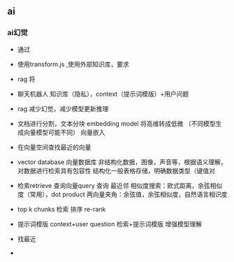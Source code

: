 ## ai

### ai幻觉
- 通过
- 使用transform.js ,使用外部知识库，要求

- rag 将
- 聊天机器人
  知识库（隐私），context（提示词模版）+用户问题

- rag 减少幻觉，减少模型更新推理
- 文档进行分割，文本分块
  embedding model 将高维转成低微
  （不同模型生成向量模型可能不同）
  向量嵌入
- 在向量空间查找最近的向量
- vector database 向量数据库 
  非结构化数据，图像，声音等，根据语义理解，
  对数据进行检索具有包容性
  结构化一般表格存储，明确数据类型（键值对

- 检索retrieve 
  查询向量query 查询 最近邻
  相似度搜索：欧式距离，余弦相似度（常用），dot product 
    两向量夹角：余弦值，余弦相似度，自然语言相识度

- top k chunks 检索 排序
  re-rank
- 提示词模版
  context+user question
  检索+提示词模版 增强模型理解

- 找最近
- 
